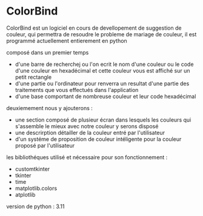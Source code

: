 # ColorBind

ColorBind est un logiciel en cours de devellopement de suggestion de couleur, qui permettra de resoudre le probleme de mariage de couleur,
il est programmé actuellement entierement en python


composé dans un premier temps 
-  d'une barre de recherchej ou l'on ecrit le nom d'une couleur ou le code d'une couleur en hexadécimal et cette couleur 
vous est affiché sur un petit rectangle 
-  d'une partie ou l'ordinateur pour renverra un resultat d'une partie des traitements que vous effectués dans l'application
- d'une base comportant de nombreuse couleur et leur code hexadécimal

deuxiemement nous y ajouterons :
- une section composé de plusieur écran dans lesquels les couleurs qui s'assemble le mieux avec notre couleur y serons disposé
- une descrirption détailler de la couleur entré par l'utilisateur
- d'un systéme de proposition de couleur intéligente pour la couleur proposé par l'utilisateur

les bibliothéques utilisé et nécessaire pour son fonctionnement :

-   customtkinter
-   tkinter 
-   time
-   matplotlib.colors 
-  atplotlib

version de python : 3.11
